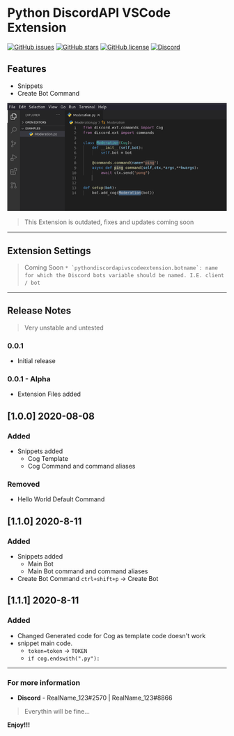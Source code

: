 # Python DiscordAPI VSCode Extension

[![GitHub issues](https://img.shields.io/github/issues/TropicalShadow/PythonDiscordAPIVSCodeExtension?color=orange&label=Issues)](https://github.com/TropicalShadow/PythonDiscordAPIVSCodeExtension/issues) 
[![GitHub stars](https://img.shields.io/github/stars/TropicalShadow/PythonDiscordAPIVSCodeExtension)](https://github.com/TropicalShadow/PythonDiscordAPIVSCodeExtension/stargazers) [![GitHub license](https://img.shields.io/github/license/TropicalShadow/PythonDiscordAPIVSCodeExtension)](https://github.com/TropicalShadow/PythonDiscordAPIVSCodeExtension)  [![Discord](https://img.shields.io/discord/780876530611126278?color=green&label=Discord&logo=Discord)](https://discord.gg/BeZCPq6Exx)

## Features

- Snippets
- Create Bot Command

![example](images/SnippetExample.png)

> This Extension is outdated, fixes and updates coming soon

-----------------------------------------------------------------------------------------------------------

## Extension Settings

<!--
Include if your extension adds any VS Code settings through the `contributes.configuration` extension point.

This extension contributes the following settings: -->

>Coming Soon ```* `pythondiscordapivscodeextension.botname`: name for which the Discord bots variable should be named. I.E. client / bot```

-----------------------------------------------------------------------------------------------------------
<!-- ## Known Issues -->

## Release Notes

> Very unstable and untested

### 0.0.1

* Initial release

### 0.0.1 - Alpha

* Extension Files added

## [1.0.0] 2020-08-08

### Added

* Snippets added
  * Cog Template
  * Cog Command and command aliases

### Removed

* Hello World Default Command

## [1.1.0] 2020-8-11

### Added

* Snippets added
  * Main Bot
  * Main Bot command and command aliases
* Create Bot Command ```ctrl+shift+p``` -> Create Bot

## [1.1.1] 2020-8-11

### Added

* Changed Generated code for Cog as template code doesn't work
* snippet main code.
  *  `token=token` -> `TOKEN`
  *  `if cog.endswith(".py"):`

-----------------------------------------------------------------------------------------------------------

### For more information

* **Discord** - RealName_123#2570 | RealName_123#8866

> Everythin will be fine...

**Enjoy!!!**
